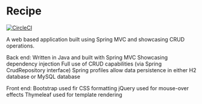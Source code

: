 # Recipe

[![CircleCI](https://circleci.com/gh/lgwarlick/Recipe.svg?style=svg)](https://circleci.com/gh/lgwarlick/sfg-pet-clinic)

A web based application built using Spring MVC and showcasing CRUD operations.

Back end:
Written in Java and built with Spring MVC
Showcasing dependency injection
Full use of CRUD capabilities (via Spring CrudRepository interface)
Spring profiles allow data persistence in either H2 database or MySQL database

Front end:
Bootstrap used fir CSS formatting
jQuery used for mouse-over effects
Thymeleaf used for template rendering
